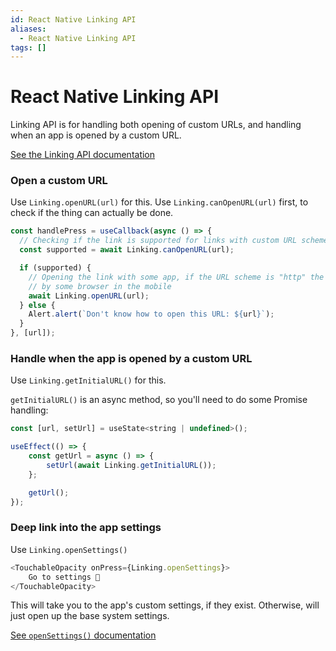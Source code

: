 ```yaml
---
id: React Native Linking API
aliases:
  - React Native Linking API
tags: []
---
```


# React Native Linking API

Linking API is for handling both opening of custom URLs, and handling when an app is opened by a custom URL.

[See the Linking API documentation](https://reactnative.dev/docs/linking)

### Open a custom URL

Use `Linking.openURL(url)` for this.
Use `Linking.canOpenURL(url)` first, to check if the thing can actually be done.

```js
const handlePress = useCallback(async () => {
  // Checking if the link is supported for links with custom URL scheme.
  const supported = await Linking.canOpenURL(url);

  if (supported) {
    // Opening the link with some app, if the URL scheme is "http" the web link should be opened
    // by some browser in the mobile
    await Linking.openURL(url);
  } else {
    Alert.alert(`Don't know how to open this URL: ${url}`);
  }
}, [url]);
```

### Handle when the app is opened by a custom URL

Use `Linking.getInitialURL()` for this.

`getInitialURL()` is an async method, so you'll need to do some Promise handling:
```js
const [url, setUrl] = useState<string | undefined>();

useEffect(() => {
    const getUrl = async () => {
        setUrl(await Linking.getInitialURL());
    };

    getUrl();
});
```

### Deep link into the app settings

Use `Linking.openSettings()`

```js
<TouchableOpacity onPress={Linking.openSettings}>
    Go to settings 🔧
</TouchableOpacity>
```

This will take you to the app's custom settings, if they exist.
Otherwise, will just open up the base system settings.

[See `openSettings()` documentation](https://reactnative.dev/docs/linking#opensettings)


